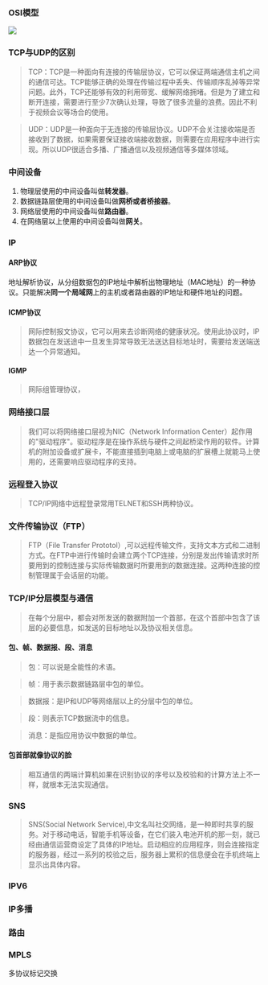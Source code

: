 ### OSI模型
![](http://images.hcyhj.cn/blogimages/osi.png)

### TCP与UDP的区别
>TCP：TCP是一种面向有连接的传输层协议，它可以保证两端通信主机之间的通信可达。TCP能够正确的处理在传输过程中丢失、传输顺序乱掉等异常问题。此外，TCP还能够有效的利用带宽、缓解网络拥堵。但是为了建立和断开连接，需要进行至少7次确认处理，导致了很多流量的浪费。因此不利于视频会议等场合的使用。

>UDP：UDP是一种面向于无连接的传输层协议。UDP不会关注接收端是否接收到了数据，如果需要保证接收端接收数据，则需要在应用程序中进行实现。所以UDP很适合多播、广播通信以及视频通信等多媒体领域。

### 中间设备

1. 物理层使用的中间设备叫做**转发器**。
2. 数据链路层使用的中间设备叫做**网桥或者桥接器**。
3. 网络层使用的中间设备叫做**路由器**。
4. 在网络层以上使用的中间设备叫做**网关**。



### IP

#### ARP协议

地址解析协议，从分组数据包的IP地址中解析出物理地址（MAC地址）的一种协议。只能解决**同一个局域网**上的主机或者路由器的IP地址和硬件地址的问题。

#### ICMP协议
>网际控制报文协议，它可以用来去诊断网络的健康状况。使用此协议时，IP数据包在发送途中一旦发生异常导致无法送达目标地址时，需要给发送端送达一个异常通知。

#### IGMP

> 网际组管理协议，

### 网络接口层
>我们可以将网络接口层视为NIC（Network Information Center）起作用的"驱动程序"。驱动程序是在操作系统与硬件之间起桥梁作用的软件。计算机的附加设备或扩展卡，不能直接插到电脑上或电脑的扩展槽上就能马上使用的，还需要响应驱动程序的支持。

### 远程登入协议
>TCP/IP网络中远程登录常用TELNET和SSH两种协议。

### 文件传输协议（FTP）
>FTP（File Transfer Prototol）,可以远程传输文件，支持文本方式和二进制方式。在FTP中进行传输时会建立两个TCP连接，分别是发出传输请求时所要用到的控制连接与实际传输数据时所要用到的数据连接。这两种连接的控制管理属于会话层的功能。




### TCP/IP分层模型与通信
>在每个分层中，都会对所发送的数据附加一个首部，在这个首部中包含了该层的必要信息，如发送的目标地址以及协议相关信息。
#### 包、帧、数据报、段、消息
>包：可以说是全能性的术语。

>帧：用于表示数据链路层中包的单位。

>数据报：是IP和UDP等网络层以上的分层中包的单位。

>段：则表示TCP数据流中的信息。

>消息：是指应用协议中数据的单位。

#### 包首部就像协议的脸
>相互通信的两端计算机如果在识别协议的序号以及校验和的计算方法上不一样，就根本无法实现通信。


### SNS
>SNS(Social Network Service),中文名叫社交网络，是一种即时共享的服务。对于移动电话，智能手机等设备，在它们装入电池开机的那一刻，就已经由通信运营商设定了具体的IP地址。启动相应的应用程序，则会连接指定的服务器，经过一系列的校验之后，服务器上累积的信息便会在手机终端上显示出具体内容。

### IPV6

### IP多播

### 路由

### MPLS

多协议标记交换